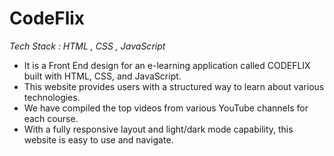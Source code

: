 <h1>CodeFlix</h1>
<i>Tech Stack : HTML , CSS , JavaScript</i>
<ul>
 <li>It is a Front End design for an e-learning application called CODEFLIX built with HTML, CSS, and  JavaScript.</li>
 <li>This website provides users with a structured way to learn about various technologies.</li>
 <li>We have compiled the top videos from various YouTube channels for each course.</li>
 <li>With a fully responsive layout and light/dark mode capability, this website is easy to use and navigate.</li>
</ul>

